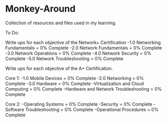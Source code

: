 # Monkey-Around
Collection of resources and files used in my learning.

To Do:

Write ups for each objective of the Network+ Certification
-1.0 Networking Fundamentals = 0% Complete
-2.0 Network Fundamentals = 0% Complete
-3.0 Network Operations = 0% Complete
-4.0 Network Security = 0% Complete
-5.0 Network Troubleshooting = 0% Complete

Write ups for each objective of the A+ Certification.

Core 1:
-1.0 Mobile Devices = 0% Complete
-2.0 Networking = 0% Complete
-3.0 Hardware = 0% Complete
-Virtualization and Cloud Computing = 0% Complete
-Hardware and Network Troubleshooting = 0% Complete

Core 2:
-Operating Systems = 0% Complete
-Security = 0% Complete
-Software Troubleshooting = 0% Complete
-Operational Procedures = 0% Complete
  
